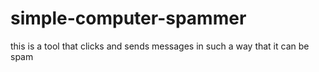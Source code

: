 # simple-computer-spammer
this is a tool that clicks and sends messages in such a way that it can be spam
